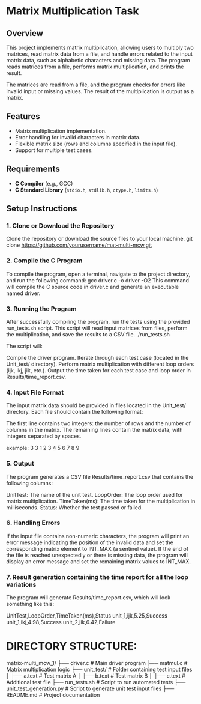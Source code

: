 # Matrix Multiplication Task

## Overview
This project implements matrix multiplication, allowing users to multiply two matrices, read matrix data from a file, and handle errors related to the input matrix data, such as alphabetic characters and missing data. The program reads matrices from a file, performs matrix multiplication, and prints the result.

The matrices are read from a file, and the program checks for errors like invalid input or missing values. The result of the multiplication is output as a matrix.

## Features
- Matrix multiplication implementation.
- Error handling for invalid characters in matrix data.
- Flexible matrix size (rows and columns specified in the input file).
- Support for multiple test cases.

## Requirements
- **C Compiler** (e.g., GCC)
- **C Standard Library** (`stdio.h`, `stdlib.h`, `ctype.h`, `limits.h`)

## Setup Instructions

### 1. Clone or Download the Repository
Clone the repository or download the source files to your local machine.
git clone https://github.com/yourusername/mat-multi-mcw.git

### 2. Compile the C Program
To compile the program, open a terminal, navigate to the project directory, and run the following command:
gcc driver.c -o driver -O2
This command will compile the C source code in driver.c and generate an executable named driver.

### 3. Running the Program
After successfully compiling the program, run the tests using the provided run_tests.sh script. This script will read input matrices from files, perform the multiplication, and save the results to a CSV file.
./run_tests.sh

The script will:

Compile the driver program.
Iterate through each test case (located in the Unit_test/ directory).
Perform matrix multiplication with different loop orders (ijk, ikj, jik, etc.).
Output the time taken for each test case and loop order in Results/time_report.csv.

### 4. Input File Format
The input matrix data should be provided in files located in the Unit_test/ directory. Each file should contain the following format:

The first line contains two integers: the number of rows and the number of columns in the matrix.
The remaining lines contain the matrix data, with integers separated by spaces.

example:
3 3
1 2 3
4 5 6
7 8 9

### 5. Output
The program generates a CSV file Results/time_report.csv that contains the following columns:

UnitTest: The name of the unit test.
LoopOrder: The loop order used for matrix multiplication.
TimeTaken(ms): The time taken for the multiplication in milliseconds.
Status: Whether the test passed or failed.

### 6. Handling Errors
If the input file contains non-numeric characters, the program will print an error message indicating the position of the invalid data and set the corresponding matrix element to INT_MAX (a sentinel value).
If the end of the file is reached unexpectedly or there is missing data, the program will display an error message and set the remaining matrix values to INT_MAX.


### 7. Result generation containing the time report for all the loop variations
The program will generate Results/time_report.csv, which will look something like this:

UnitTest,LoopOrder,TimeTaken(ms),Status
unit_1,ijk,5.25,Success
unit_1,ikj,4.98,Success
unit_2,jik,6.42,Failure


# DIRECTORY STRUCTURE:

matrix-multi_mcw_1/
├── driver.c                    # Main driver program
├── matmul.c                    # Matrix multiplication logic
├── unit_test/                  # Folder containing test input files
│   ├── a.text                  # Test matrix A
│   ├── b.text                  # Test matrix B
│   ├── c.text                  # Additional test file
├── run_tests.sh                # Script to run automated tests
├── unit_test_generation.py     # Script to generate unit test input files
├── README.md                   # Project documentation



















